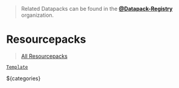 > Related Datapacks can be found in the [**@Datapack-Registry**](https://github.com/Datapack-Registry) organization.

# Resourcepacks
> [All Resourcepacks](https://github.com/orgs/Resourcepack-Registry/repositories)

[`Template`](https://github.com/Resourcepack-Registry/Template)

${categories}
